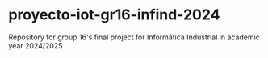 # proyecto-iot-gr16-infind-2024
Repository for group 16's final project for Informática Industrial in academic year 2024/2025
